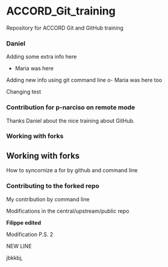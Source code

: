 # ACCORD_Git_training
Repository for ACCORD Git and GitHub training 

### Daniel 
Adding some extra info here
- Maria was here

Adding new info using git command line
o- Maria was here too


Changing test

### Contribution for p-narciso on remote mode
Thanks Daniel about the nice training about GitHub.


### Working with forks
## Working with forks


How to syncornize a for by github and command line

### Contributing to the forked repo

My contribution by command line 

Modifications in the central/upstream/public repo 


**Filippe edited**


Modification P.S. 2

NEW LINE



jbkkbj,



